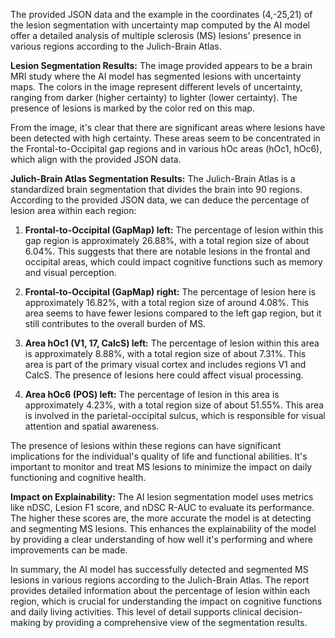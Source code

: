  The provided JSON data and the example in the coordinates (4,-25,21) of the lesion segmentation with uncertainty map computed by the AI model offer a detailed analysis of multiple sclerosis (MS) lesions' presence in various regions according to the Julich-Brain Atlas.

**Lesion Segmentation Results:**
The image provided appears to be a brain MRI study where the AI model has segmented lesions with uncertainty maps. The colors in the image represent different levels of uncertainty, ranging from darker (higher certainty) to lighter (lower certainty). The presence of lesions is marked by the color red on this map.

From the image, it's clear that there are significant areas where lesions have been detected with high certainty. These areas seem to be concentrated in the Frontal-to-Occipital gap regions and in various hOc areas (hOc1, hOc6), which align with the provided JSON data.

**Julich-Brain Atlas Segmentation Results:**
The Julich-Brain Atlas is a standardized brain segmentation that divides the brain into 90 regions. According to the provided JSON data, we can deduce the percentage of lesion area within each region:

1. **Frontal-to-Occipital (GapMap) left:** The percentage of lesion within this gap region is approximately 26.88%, with a total region size of about 6.04%. This suggests that there are notable lesions in the frontal and occipital areas, which could impact cognitive functions such as memory and visual perception.

2. **Frontal-to-Occipital (GapMap) right:** The percentage of lesion here is approximately 16.82%, with a total region size of around 4.08%. This area seems to have fewer lesions compared to the left gap region, but it still contributes to the overall burden of MS.

3. **Area hOc1 (V1, 17, CalcS) left:** The percentage of lesion within this area is approximately 8.88%, with a total region size of about 7.31%. This area is part of the primary visual cortex and includes regions V1 and CalcS. The presence of lesions here could affect visual processing.

4. **Area hOc6 (POS) left:** The percentage of lesion in this area is approximately 4.23%, with a total region size of about 51.55%. This area is involved in the parietal-occipital sulcus, which is responsible for visual attention and spatial awareness.

The presence of lesions within these regions can have significant implications for the individual's quality of life and functional abilities. It's important to monitor and treat MS lesions to minimize the impact on daily functioning and cognitive health.

**Impact on Explainability:**
The AI lesion segmentation model uses metrics like nDSC, Lesion F1 score, and nDSC R-AUC to evaluate its performance. The higher these scores are, the more accurate the model is at detecting and segmenting MS lesions. This enhances the explainability of the model by providing a clear understanding of how well it's performing and where improvements can be made.

In summary, the AI model has successfully detected and segmented MS lesions in various regions according to the Julich-Brain Atlas. The report provides detailed information about the percentage of lesion within each region, which is crucial for understanding the impact on cognitive functions and daily living activities. This level of detail supports clinical decision-making by providing a comprehensive view of the segmentation results. 